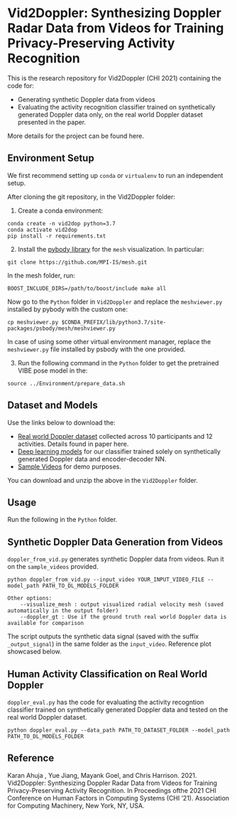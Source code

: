 # Vid2Doppler: Synthesizing Doppler Radar Data from Videos for Training Privacy-Preserving Activity Recognition

This is the research repository for Vid2Doppler (CHI 2021) containing the code for:

* Generating synthetic Doppler data from videos
* Evaluating the activity recognition classifier trained on synthetically generated Doppler data only, on the real world Doppler dataset presented in the paper.

More details for the project can be found here.

## Environment Setup

We first recommend setting up `conda` or `virtualenv` to run an independent setup.

After cloning the git repository, in the Vid2Doppler folder:

1. Create a conda environment: 

```
conda create -n vid2dop python=3.7
conda activate vid2dop
pip install -r requirements.txt
```

2. Install the [pybody library](https://github.com/MPI-IS/mesh) for the `mesh` visualization. In particular:

```
git clone https://github.com/MPI-IS/mesh.git
```
In the mesh folder, run:
```
BOOST_INCLUDE_DIRS=/path/to/boost/include make all
```
Now go to the `Python` folder in `Vid2Doppler` and replace the `meshviewer.py` installed by pybody with the custom one:
```
cp meshviewer.py $CONDA_PREFIX/lib/python3.7/site-packages/psbody/mesh/meshviewer.py
```
In case of using some other virtual environment manager, replace the `meshviewer.py` file installed by psbody with the one provided.

3. Run the following command in the `Python` folder to get the pretrained VIBE pose model in the:
```
source ../Environment/prepare_data.sh
```

## Dataset and Models

Use the links below to download the:

* [Real world Doppler dataset](https://www.dropbox.com/s/adh22md432ixq7v/data.zip?dl=0) collected across 10 participants and 12 activities. Details found in paper here. 
* [Deep learning models](https://www.dropbox.com/s/a10ec6lau3loeec/models.zip?dl=0) for our classifier trained solely on synthetically generated Doppler data and encoder-decoder NN.
* [Sample Videos](https://www.dropbox.com/s/vqr0so7jkde7x4d/sample_video.zip?dl=0) for demo purposes.

You can download and unzip the above in the `Vid2Doppler` folder.

## Usage

Run the following in the `Python` folder.

## Synthetic Doppler Data Generation from Videos 

`doppler_from_vid.py` generates synthetic Doppler data from videos. Run it on the `sample_videos` provided. 

```
python doppler_from_vid.py --input_video YOUR_INPUT_VIDEO_FILE --model_path PATH_TO_DL_MODELS_FOLDER  

Other options:
	--visualize_mesh : output visualized radial velocity mesh (saved automatically in the output folder)
	--doppler_gt : Use if the ground truth real world Doppler data is available for comparison
```	

The script outputs the synthetic data signal (saved with the suffix `_output_signal`) in the same folder as the `input_video`. Reference plot showcased below.

## Human Activity Classification on Real World Doppler 

`doppler_eval.py` has the code for evaluating the activity recogntion classifier trained on synthetically generated Doppler data and tested on the real world Doppler dataset.

```
python doppler_eval.py --data_path PATH_TO_DATASET_FOLDER --model_path PATH_TO_DL_MODELS_FOLDER  
```

## Reference

Karan Ahuja , Yue Jiang, Mayank Goel, and Chris Harrison. 2021. Vid2Doppler: Synthesizing Doppler Radar Data from
Videos for Training Privacy-Preserving Activity Recognition. In Proceedings ofthe 2021 CHI Conference on Human Factors
in Computing Systems (CHI ’21). Association for Computing Machinery, New York, NY, USA.


 
 



